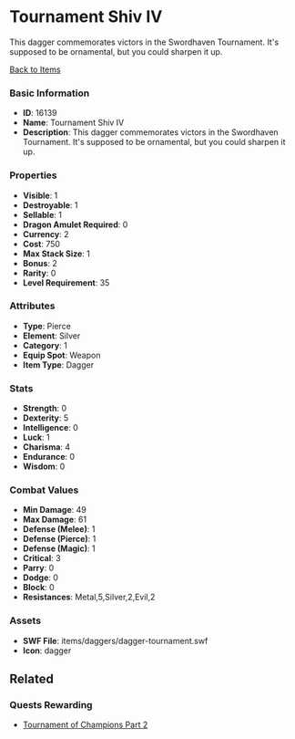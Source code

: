 # Tournament Shiv IV

This dagger commemorates victors in the Swordhaven Tournament. It's supposed to be ornamental, but you could sharpen it up.

[Back to Items](../items.md)

### Basic Information

- **ID**: 16139
- **Name**: Tournament Shiv IV
- **Description**: This dagger commemorates victors in the Swordhaven Tournament. It&#039;s supposed to be ornamental, but you could sharpen it up.

### Properties

- **Visible**: 1
- **Destroyable**: 1
- **Sellable**: 1
- **Dragon Amulet Required**: 0
- **Currency**: 2
- **Cost**: 750
- **Max Stack Size**: 1
- **Bonus**: 2
- **Rarity**: 0
- **Level Requirement**: 35

### Attributes

- **Type**: Pierce
- **Element**: Silver
- **Category**: 1
- **Equip Spot**: Weapon
- **Item Type**: Dagger

### Stats

- **Strength**: 0
- **Dexterity**: 5
- **Intelligence**: 0
- **Luck**: 1
- **Charisma**: 4
- **Endurance**: 0
- **Wisdom**: 0

### Combat Values

- **Min Damage**: 49
- **Max Damage**: 61
- **Defense (Melee)**: 1
- **Defense (Pierce)**: 1
- **Defense (Magic)**: 1
- **Critical**: 3
- **Parry**: 0
- **Dodge**: 0
- **Block**: 0
- **Resistances**: Metal,5,Silver,2,Evil,2

### Assets

- **SWF File**: items/daggers/dagger-tournament.swf
- **Icon**: dagger

## Related

### Quests Rewarding

- [Tournament of Champions Part 2](../quests/1376-tournament-of-champions-part-2.md)

